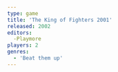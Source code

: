 ```yaml
---
type: game
title: 'The King of Fighters 2001'
released: 2002
editors: 
  -Playmore
players: 2
genres:
  - 'Beat them up'
---
```

